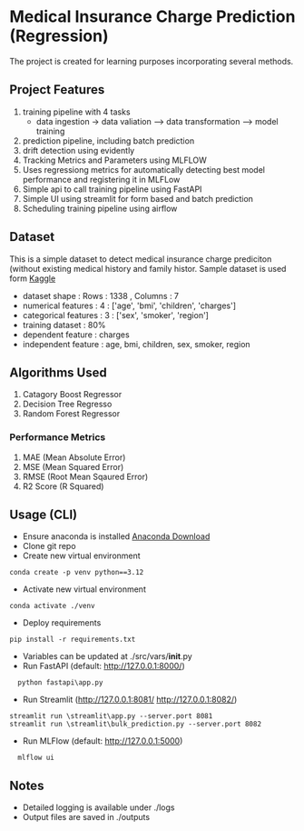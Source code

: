 # Medical Insurance Charge Prediction (Regression)

The project is created for learning purposes incorporating several methods.

## Project Features

1. training pipeline with 4 tasks
   - data ingestion -> data valiation --> data transformation --> model training
2. prediction pipeline, including batch prediction
3. drift detection using evidently
4. Tracking Metrics and Parameters using MLFLOW
5. Uses regressiong metrics for automatically detecting best model performance and registering it in MLFLow
6. Simple api to call training pipeline using FastAPI
7. Simple UI using streamlit for form based and batch prediction
8. Scheduling training pipeline using airflow




## Dataset
This is a simple dataset to detect medical insurance charge prediciton (without existing medical history and family histor.
Sample dataset is used form [Kaggle](https://www.kaggle.com/)<br />


 - dataset shape : Rows : 1338 , Columns : 7<br />
 - numerical features : 4 : ['age', 'bmi', 'children', 'charges']
 - categorical features : 3 : ['sex', 'smoker', 'region']
 - training dataset : 80%
 - dependent feature : charges
 - independent feature : age, bmi, children, sex, smoker, region


## Algorithms Used
1. Catagory Boost Regressor
2. Decision Tree Regresso
3. Random Forest Regressor

### Performance Metrics
1. MAE (Mean Absolute Error)
2. MSE (Mean Squared Error)
3. RMSE (Root Mean Sqaured Error)
4. R2 Score (R Squared)

## Usage (CLI)

- Ensure anaconda is installed [Anaconda Download](https://www.anaconda.com/download)
- Clone git repo
- Create new virtual environment
```
conda create -p venv python==3.12

```

- Activate new virtual environment
```
conda activate ./venv
```

- Deploy requirements
```
pip install -r requirements.txt
```

- Variables can be updated at ./src/vars/__init__.py
- Run FastAPI (default: http://127.0.0.1:8000/)
```
  python fastapi\app.py
```
- Run Streamlit (http://127.0.0.1:8081/  http://127.0.0.1:8082/)
```
streamlit run \streamlit\app.py --server.port 8081
streamlit run \streamlit\bulk_prediction.py --server.port 8082
```
- Run MLFlow (default: http://127.0.0.1:5000)
```
  mlflow ui
```


## Notes
- Detailed logging is available under ./logs
- Output files are saved in ./outputs
